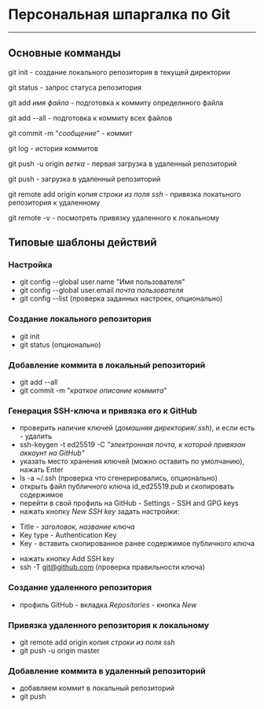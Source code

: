 # Персональная шпаргалка по Git

---  
  
## Основные комманды  
  
git init - создание локального репозитория в текущей директории  
  
git status - запрос статуса репозитория  
  
git add _имя файла_ - подготовка к коммиту определнного файла  
  
git add --all - подготовка к коммиту всех файлов  
  
git commit -m "_сообщение_" - коммит  
  
git log - история коммитов  
  
git push -u origin _ветка_ - первая загрузка в удаленный репозиторий  
  
git push - загрузка в удаленный репозиторий  
  
git remote add origin _копия строки из поля ssh_ - привязка локатьного репозитория к удаленному  
  
git remote -v - посмотреть привязку удаленного к локальному  
  
## Типовые шаблоны действий
  
### Настройка  
- git config --global user.name "Имя пользователя"  
- git config --global user.email _почта пользователя_  
- git config --list (проверка заданных настроек, опционально)  

### Создание локального репозитория  
- git init  
- git status (опционально)  

### Добавление коммита в локальный репозиторий  
- git add --all  
- git commit -m "_краткое описание коммита_"  
  
### Генерация SSH-ключа и привязка его к GitHub  
- проверить наличие ключей (_домашняя директория/.ssh_), и если есть - удалить  
- ssh-keygen -t ed25519 -C _"электронная почта, к которой привязан аккаунт на GitHub"_  
- указать место хранения ключей (можно оставить по умолчанию), нажать Enter  
- ls -a ~/.ssh (проверка что сгенерировались, опционально)  
- открыть файл публичного ключа id_ed25519.pub и скопировать содержимое  
- перейти в свой профиль на GitHub - Settings - SSH and GPG keys  
- нажать кнопку *New SSH key* задать настройки:  
 * Title - _заголовок, название ключа_  
 * Key type - Authentication Key  
 * Key - вставить скопированное ранее содержимое публичного ключа  
- нажать кнопку Add SSH key  
- ssh -T git@github.com (проверка правильности ключа)  
    
### Создание удаленного репозитория  
- профиль GitHub - вкладка *Repositories* - кнопка *New*  
  
### Привязка удаленного репозитория к локальному
- git remote add origin _копия строки из поля ssh_
- git push -u origin master  
  
### Добавление коммита в удаленный репозиторий  
- добавляем коммит в локальный репозиторий  
- git push  

